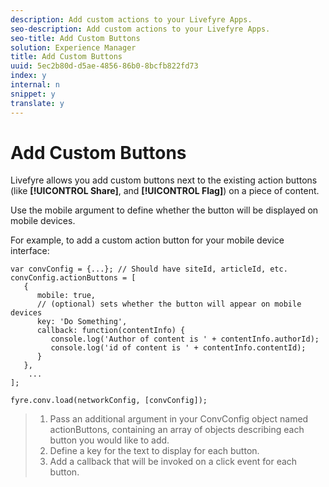 ```yaml
---
description: Add custom actions to your Livefyre Apps.
seo-description: Add custom actions to your Livefyre Apps.
seo-title: Add Custom Buttons
solution: Experience Manager
title: Add Custom Buttons
uuid: 5ec2b80d-d5ae-4856-86b0-8bcfb822fd73
index: y
internal: n
snippet: y
translate: y
---
```


# Add Custom Buttons

Livefyre allows you add custom buttons next to the existing action buttons (like **[!UICONTROL  Share]**, and **[!UICONTROL  Flag]**) on a piece of content.

Use the mobile argument to define whether the button will be displayed on mobile devices.

For example, to add a custom action button for your mobile device interface:

```
var convConfig = {...}; // Should have siteId, articleId, etc. 
convConfig.actionButtons = [ 
   { 
      mobile: true,  
      // (optional) sets whether the button will appear on mobile devices 
      key: 'Do Something', 
      callback: function(contentInfo) { 
         console.log('Author of content is ' + contentInfo.authorId); 
         console.log('id of content is ' + contentInfo.contentId); 
      } 
   }, 
    ... 
]; 
  
fyre.conv.load(networkConfig, [convConfig]);
```

>1. Pass an additional argument in your ConvConfig object named actionButtons, containing an array of objects describing each button you would like to add.
>1. Define a key for the text to display for each button.
>1. Add a callback that will be invoked on a click event for each button.
